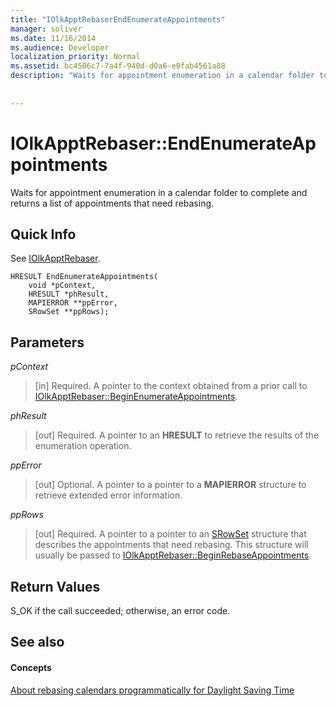 ```yaml
---
title: "IOlkApptRebaserEndEnumerateAppointments"
manager: soliver
ms.date: 11/16/2014
ms.audience: Developer
localization_priority: Normal
ms.assetid: bc4506c7-7a4f-940d-d0a6-e0fab4561a88
description: "Waits for appointment enumeration in a calendar folder to complete and returns a list of appointments that need rebasing."
 
 
---
```


# IOlkApptRebaser::EndEnumerateAppointments

Waits for appointment enumeration in a calendar folder to complete and returns a list of appointments that need rebasing.
  
## Quick Info

See [IOlkApptRebaser](iolkapptrebaser.md).
  
```
HRESULT EndEnumerateAppointments( 
    void *pContext, 
    HRESULT *phResult, 
    MAPIERROR **ppError, 
    SRowSet **ppRows);
```

## Parameters

 _pContext_
  
> [in] Required. A pointer to the context obtained from a prior call to [IOlkApptRebaser::BeginEnumerateAppointments](iolkapptrebaser-beginenumerateappointments.md).
    
 _phResult_
  
> [out] Required. A pointer to an **HRESULT** to retrieve the results of the enumeration operation. 
    
 _ppError_
  
> [out] Optional. A pointer to a pointer to a **MAPIERROR** structure to retrieve extended error information. 
    
 _ppRows_
  
> [out] Required. A pointer to a pointer to an [SRowSet](http://msdn.microsoft.com/library/7e3761be-afd6-46cb-9a08-25e9016c1241%28Office.15%29.aspx) structure that describes the appointments that need rebasing. This structure will usually be passed to [IOlkApptRebaser::BeginRebaseAppointments](iolkapptrebaser-beginrebaseappointments.md).
    
## Return Values

S_OK if the call succeeded; otherwise, an error code.
  
## See also

#### Concepts

[About rebasing calendars programmatically for Daylight Saving Time](about-rebasing-calendars-programmatically-for-daylight-saving-time.md)

